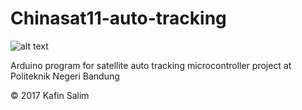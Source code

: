 # Chinasat11-auto-tracking

![alt text](https://raw.githubusercontent.com/kfsl/Chinasat11-auto-tracking/master/set%20up.png)

Arduino program for satellite auto tracking microcontroller project at Politeknik Negeri Bandung

© 2017 Kafin Salim
